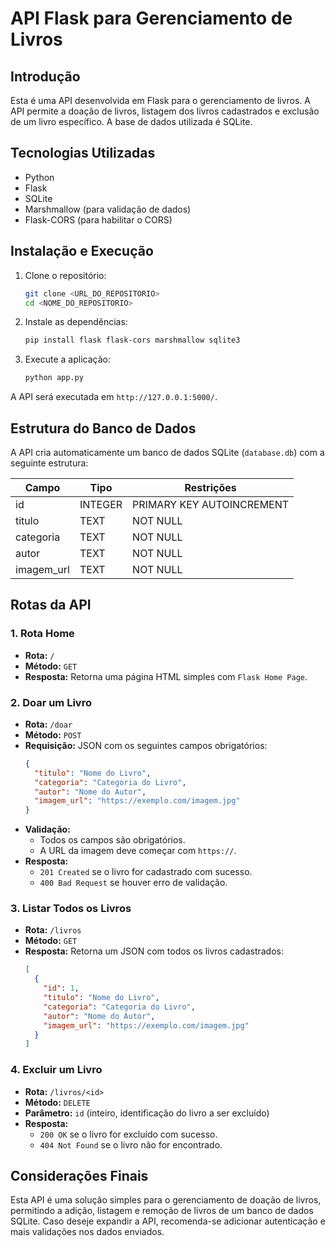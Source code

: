 # API Flask para Gerenciamento de Livros

## Introdução
Esta é uma API desenvolvida em Flask para o gerenciamento de livros. A API permite a doação de livros, listagem dos livros cadastrados e exclusão de um livro específico. A base de dados utilizada é SQLite.

## Tecnologias Utilizadas
- Python
- Flask
- SQLite
- Marshmallow (para validação de dados)
- Flask-CORS (para habilitar o CORS)

## Instalação e Execução

1. Clone o repositório:
   ```sh
   git clone <URL_DO_REPOSITORIO>
   cd <NOME_DO_REPOSITORIO>
   ```

2. Instale as dependências:
   ```sh
   pip install flask flask-cors marshmallow sqlite3
   ```

3. Execute a aplicação:
   ```sh
   python app.py
   ```

A API será executada em `http://127.0.0.1:5000/`.

## Estrutura do Banco de Dados
A API cria automaticamente um banco de dados SQLite (`database.db`) com a seguinte estrutura:

| Campo       | Tipo    | Restrições                 |
|------------|--------|--------------------------|
| id         | INTEGER | PRIMARY KEY AUTOINCREMENT |
| titulo     | TEXT   | NOT NULL                  |
| categoria  | TEXT   | NOT NULL                  |
| autor      | TEXT   | NOT NULL                  |
| imagem_url | TEXT   | NOT NULL                  |

## Rotas da API

### 1. Rota Home
- **Rota:** `/`
- **Método:** `GET`
- **Resposta:** Retorna uma página HTML simples com `Flask Home Page`.

### 2. Doar um Livro
- **Rota:** `/doar`
- **Método:** `POST`
- **Requisição:** JSON com os seguintes campos obrigatórios:
  ```json
  {
    "titulo": "Nome do Livro",
    "categoria": "Categoria do Livro",
    "autor": "Nome do Autor",
    "imagem_url": "https://exemplo.com/imagem.jpg"
  }
  ```
- **Validação:**
  - Todos os campos são obrigatórios.
  - A URL da imagem deve começar com `https://`.
- **Resposta:**
  - `201 Created` se o livro for cadastrado com sucesso.
  - `400 Bad Request` se houver erro de validação.

### 3. Listar Todos os Livros
- **Rota:** `/livros`
- **Método:** `GET`
- **Resposta:** Retorna um JSON com todos os livros cadastrados:
  ```json
  [
    {
      "id": 1,
      "titulo": "Nome do Livro",
      "categoria": "Categoria do Livro",
      "autor": "Nome do Autor",
      "imagem_url": "https://exemplo.com/imagem.jpg"
    }
  ]
  ```

### 4. Excluir um Livro
- **Rota:** `/livros/<id>`
- **Método:** `DELETE`
- **Parâmetro:** `id` (inteiro, identificação do livro a ser excluído)
- **Resposta:**
  - `200 OK` se o livro for excluído com sucesso.
  - `404 Not Found` se o livro não for encontrado.

## Considerações Finais
Esta API é uma solução simples para o gerenciamento de doação de livros, permitindo a adição, listagem e remoção de livros de um banco de dados SQLite. Caso deseje expandir a API, recomenda-se adicionar autenticação e mais validações nos dados enviados.

